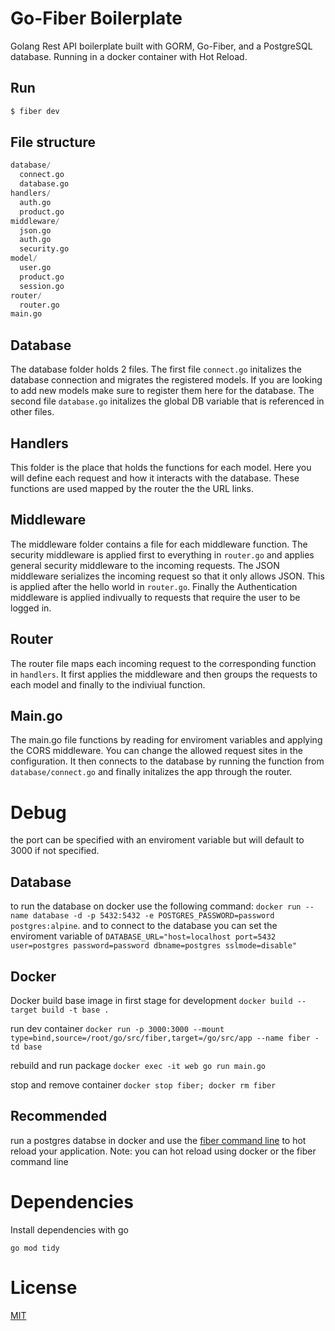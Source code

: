 # Go-Fiber Boilerplate
Golang Rest API boilerplate built with GORM, Go-Fiber, and a PostgreSQL database. Running in a docker container with Hot Reload.

## Run

```bash
$ fiber dev
```

## File structure
```py
database/
  connect.go
  database.go
handlers/
  auth.go
  product.go
middleware/
  json.go
  auth.go
  security.go
model/
  user.go
  product.go
  session.go
router/
  router.go
main.go
```

## Database

The database folder holds 2 files. The first file `connect.go` initalizes the database connection and migrates the registered models. If you are looking to add new models make sure to register them here for the database. The second file `database.go` initalizes the global DB variable that is referenced in other files.

## Handlers

This folder is the place that holds the functions for each model. Here you will define each request and how it interacts with the database. These functions are used mapped by the router the the URL links.

## Middleware

The middleware folder contains a file for each middleware function. The security middleware is applied first to everything in `router.go` and applies general security middleware to the incoming requests. The JSON middleware serializes the incoming request so that it only allows JSON. This is applied after the hello world in `router.go`. Finally the Authentication middleware is applied indivually to requests that require the user to be logged in.

## Router
The router file maps each incoming request to the corresponding function in `handlers`. It first applies the middleware and then groups the requests to each model and finally to the indiviual function.

## Main.go

The main.go file functions by reading for enviroment variables and applying the CORS middleware. You can change the allowed request sites in the configuration. It then connects to the database by running the function from `database/connect.go` and finally initalizes the app through the router.

# Debug

the port can be specified with an enviroment variable but will default to 3000 if not specified.

## Database

to run the database on docker use the following command: `docker run --name database -d -p 5432:5432 -e POSTGRES_PASSWORD=password postgres:alpine`. and to connect to the database you can set the enviroment variable of `DATABASE_URL="host=localhost port=5432 user=postgres password=password dbname=postgres sslmode=disable"`

## Docker
Docker build base image in first stage for development
`docker build --target build -t base .`

run dev container
`docker run -p 3000:3000 --mount type=bind,source=/root/go/src/fiber,target=/go/src/app --name fiber -td base`

rebuild and run package
`docker exec -it web go run main.go`

stop and remove container
`docker stop fiber; docker rm fiber`

## Recommended
run a postgres databse in docker and use the [fiber command line](https://github.com/gofiber/cli) to hot reload your application. Note: you can hot reload using docker or the fiber command line

# Dependencies

Install dependencies with go

`go mod tidy`

# License

[MIT](https://choosealicense.com/licenses/mit/)
